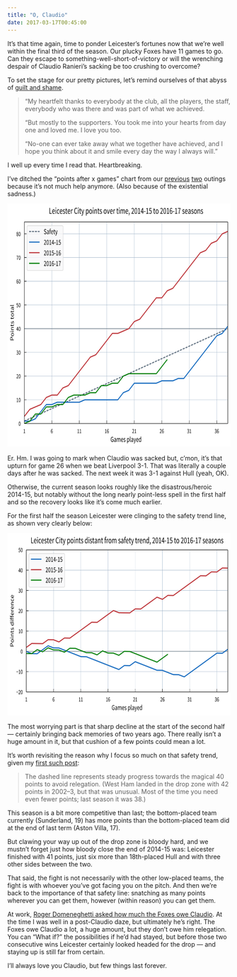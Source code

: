 ```yaml
---
title: "O, Claudio"
date: 2017-03-17T00:45:00
---
```


It’s that time again, time to ponder Leicester’s fortunes now that we’re well within the final third of the season. Our plucky Foxes have 11 games to go. Can they escape to something-well-short-of-victory or will the wrenching despair of Claudio Ranieri’s sacking be too crushing to overcome?

To set the stage for our pretty pictures, let’s remind ourselves of that abyss of [guilt and shame][statement].

[statement]: http://www.leaguemanagers.com/news/lma-latest/claudio-ranieri-statement/

> “My heartfelt thanks to everybody at the club, all the players, the staff, everybody who was there and was part of what we achieved.
>  
> “But mostly to the supporters. You took me into your hearts from day one and loved me. I love you too.
>  
> “No-one can ever take away what we together have achieved, and I hope you think about it and smile every day the way I always will.”

I well up every time I read that. Heartbreaking.

I’ve ditched the “points after x games” chart from our [previous][2] [two][1] outings because it’s not much help anymore. (Also because of the existential sadness.)

[2]: https://www.robjwells.com/2016/12/everything-is-wrong/
[1]: https://www.robjwells.com/2016/09/leicesters-start-to-the-season/

<p class="full-width">
    <a href="/images/2017-03-17_lcfc-points_over_time.svg">
        <img alt="A chart showing Leicester City’s points over time in the 2014-15 to 2016-17 seasons as of 2017-03-17"
             src="/images/2017-03-17_lcfc-points_over_time.svg"
             class="no-border"
             width=720
             height=549
             >
    </a>
</p>

Er. Hm. I was going to mark when Claudio was sacked but, c’mon, it’s that upturn for game 26 when we beat Liverpool 3-1. That was literally a couple days after he was sacked. The next week it was 3-1 against Hull (yeah, OK).

Otherwise, the current season looks roughly like the disastrous/heroic 2014-15, but notably without the long nearly point-less spell in the first half and so the recovery looks like it’s come much earlier.

For the first half the season Leicester were clinging to the safety trend line, as shown very clearly below:

<p class="full-width">
    <a href="/images/2017-03-17_lcfc-points_adrift.svg">
        <img alt="A chart showing Leicester City’s distance from the safety trend, 2014-15 to 2016-17 seasons as of 2017-03-17"
             src="/images/2017-03-17_lcfc-points_adrift.svg"
             class="no-border"
             width=720
             height=411
             >
    </a>
</p>

The most worrying part is that sharp decline at the start of the second half — certainly bringing back memories of two years ago. There really isn’t a huge amount in it, but that cushion of a few points could mean a lot.

It’s worth revisiting the reason why I focus so much on that safety trend, given my [first such post][1]:

> The dashed line represents steady progress towards the magical 40 points to avoid relegation. (West Ham landed in the drop zone with 42 points in 2002–3, but that was unusual. Most of the time you need even fewer points; last season it was 38.)

This season is a bit more competitive than last; the bottom-placed team currently (Sunderland, 19) has more points than the bottom-placed team did at the end of last term (Aston Villa, 17).

But clawing your way up out of the drop zone is bloody hard, and we mustn’t forget just how bloody close the end of 2014-15 was: Leicester finished with 41 points, just six more than 18th-placed Hull and with three other sides between the two.

That said, the fight is not necessarily with the other low-placed teams, the fight is with whoever you’ve got facing you on the pitch. And then we’re back to the importance of that safety line: snatching as many points wherever you can get them, however (within reason) you can get them.

At work, [Roger Domeneghetti asked how much the Foxes owe Claudio][roger]. At the time I was well in a post-Claudio daze, but ultimately he’s right. The Foxes owe Claudio a lot, a huge amount, but they don’t owe him relegation. You can “What if?” the possibilities if he’d had stayed, but before those two consecutive wins Leicester certainly looked headed for the drop — and staying up is still far from certain.

[roger]: https://morningstaronline.co.uk/a-dd42-What-price-Claudio

I’ll always love you Claudio, but few things last forever.
